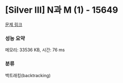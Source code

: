 # [Silver III] N과 M (1) - 15649 

[문제 링크](https://www.acmicpc.net/problem/15649) 

### 성능 요약

메모리: 33536 KB, 시간: 76 ms

### 분류

백트래킹(backtracking)

